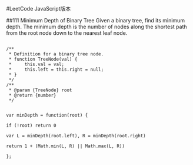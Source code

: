 #LeetCode JavaScript版本

##111 Minimum Depth of Binary Tree
Given a binary tree, find its minimum depth.
The minimum depth is the number of nodes along the shortest path from the root node down to the nearest leaf node.

<code>
/**
 * Definition for a binary tree node.
 * function TreeNode(val) {
 *     this.val = val;
 *     this.left = this.right = null;
 * }
 */
/**
 * @param {TreeNode} root
 * @return {number}
 */

var minDepth = function(root) {  
     if (!root) return 0  
    var L = minDepth(root.left), R = minDepth(root.right)  
    return 1 + (Math.min(L, R) || Math.max(L, R))  
};  

</code>
